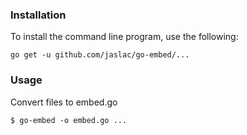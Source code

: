 ### Installation

To install the command line program, use the following:

    go get -u github.com/jaslac/go-embed/...


### Usage

Convert files to embed.go

    $ go-embed -o embed.go ...